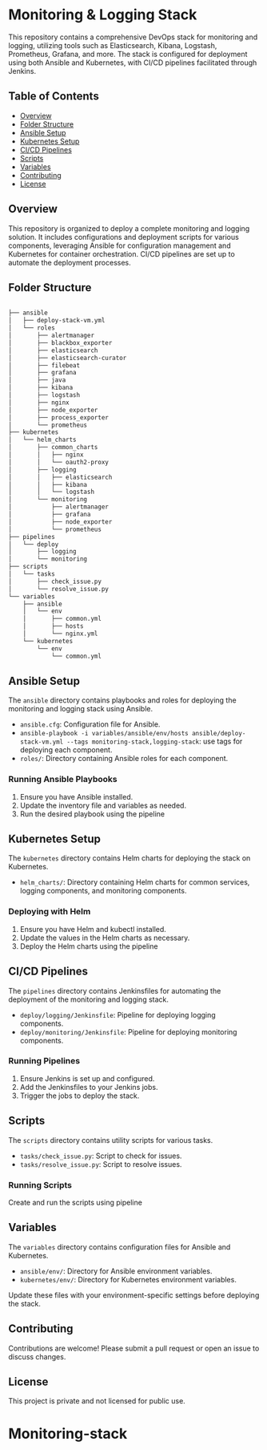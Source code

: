 
# Monitoring & Logging Stack

This repository contains a comprehensive DevOps stack for monitoring and logging, utilizing tools such as Elasticsearch, Kibana, Logstash, Prometheus, Grafana, and more. The stack is configured for deployment using both Ansible and Kubernetes, with CI/CD pipelines facilitated through Jenkins.

## Table of Contents

-   [Overview](#overview)
-   [Folder Structure](#folder-structure)
-   [Ansible Setup](#ansible-setup)
-   [Kubernetes Setup](#kubernetes-setup)
-   [CI/CD Pipelines](#cicd-pipelines)
-   [Scripts](#scripts)
-   [Variables](#variables)
-   [Contributing](#contributing)
-   [License](#license)

## Overview

This repository is organized to deploy a complete monitoring and logging solution. It includes configurations and deployment scripts for various components, leveraging Ansible for configuration management and Kubernetes for container orchestration. CI/CD pipelines are set up to automate the deployment processes.

## Folder Structure

```sh

├── ansible
│   ├── deploy-stack-vm.yml
│   └── roles
│       ├── alertmanager
│       ├── blackbox_exporter
│       ├── elasticsearch
│       ├── elasticsearch-curator
│       ├── filebeat
│       ├── grafana
│       ├── java
│       ├── kibana
│       ├── logstash
│       ├── nginx
│       ├── node_exporter
│       ├── process_exporter
│       └── prometheus
├── kubernetes
│   └── helm_charts
│       ├── common_charts
│       │   ├── nginx
│       │   └── oauth2-proxy
│       ├── logging
│       │   ├── elasticsearch
│       │   ├── kibana
│       │   └── logstash
│       └── monitoring
│           ├── alertmanager
│           ├── grafana
│           ├── node_exporter
│           └── prometheus
├── pipelines
│   └── deploy
│       ├── logging
│       └── monitoring
├── scripts
│   └── tasks
│       ├── check_issue.py
│       └── resolve_issue.py
└── variables
    ├── ansible
    │   └── env
    │       ├── common.yml
    │       ├── hosts
    │       └── nginx.yml
    └── kubernetes
        └── env
            └── common.yml

```
## Ansible Setup

The `ansible` directory contains playbooks and roles for deploying the monitoring and logging stack using Ansible.

-   `ansible.cfg`: Configuration file for Ansible.
-   `ansible-playbook -i variables/ansible/env/hosts ansible/deploy-stack-vm.yml --tags monitoring-stack,logging-stack`: use tags for deploying each component.
-   `roles/`: Directory containing Ansible roles for each component.

### Running Ansible Playbooks

1.  Ensure you have Ansible installed.
2.  Update the inventory file and variables as needed.
3.  Run the desired playbook using the pipeline


## Kubernetes Setup

The `kubernetes` directory contains Helm charts for deploying the stack on Kubernetes.

-   `helm_charts/`: Directory containing Helm charts for common services, logging components, and monitoring components.

### Deploying with Helm

1.  Ensure you have Helm and kubectl installed.
2.  Update the values in the Helm charts as necessary.
3.  Deploy the Helm charts using the pipeline


## CI/CD Pipelines

The `pipelines` directory contains Jenkinsfiles for automating the deployment of the monitoring and logging stack.

-   `deploy/logging/Jenkinsfile`: Pipeline for deploying logging components.
-   `deploy/monitoring/Jenkinsfile`: Pipeline for deploying monitoring components.

### Running Pipelines

1.  Ensure Jenkins is set up and configured.
2.  Add the Jenkinsfiles to your Jenkins jobs.
3.  Trigger the jobs to deploy the stack.

## Scripts

The `scripts` directory contains utility scripts for various tasks.

-   `tasks/check_issue.py`: Script to check for issues.
-   `tasks/resolve_issue.py`: Script to resolve issues.

### Running Scripts

Create and run the scripts using pipeline

## Variables

The `variables` directory contains configuration files for Ansible and Kubernetes.

-   `ansible/env/`: Directory for Ansible environment variables.
-   `kubernetes/env/`: Directory for Kubernetes environment variables.

Update these files with your environment-specific settings before deploying the stack.

## Contributing

Contributions are welcome! Please submit a pull request or open an issue to discuss changes.

## License

This project is private and not licensed for public use.
# Monitoring-stack
